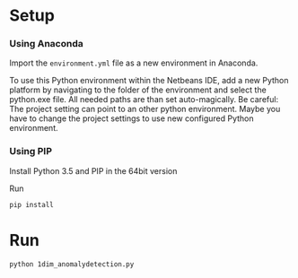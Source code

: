 # Setup
### Using Anaconda
Import the `environment.yml` file as a new environment in Anaconda.

To use this Python environment within the Netbeans IDE, add a new Python platform by navigating to the folder of the environment and select the python.exe file. All needed paths are than set auto-magically. Be careful: The project setting can point to an other python environment. Maybe you have to change the project settings to use new configured Python environment.

### Using PIP
Install Python 3.5 and PIP in the 64bit version

Run
```
pip install
```

# Run
```
python 1dim_anomalydetection.py
```
